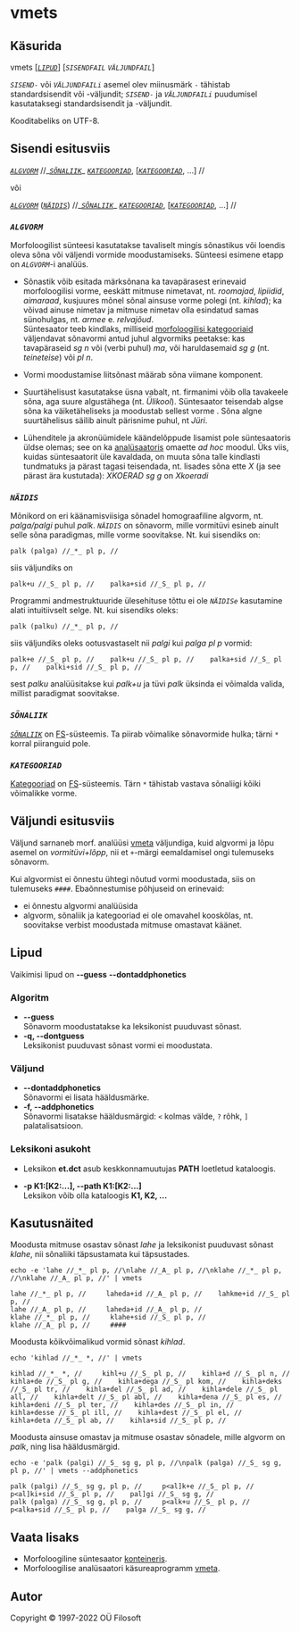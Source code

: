 # vmets <a name="algus"></a>

## Käsurida

vmets \[[*`LIPUD`*](#lippude_kirjeldus)\] [*`SISENDFAIL`* *`VÄLJUNDFAIL`*] 

*`SISEND-`* või *`VÄLJUNDFAILi`* asemel olev miinusmärk ```-``` tähistab standardsisendit või -väljundit; *`SISEND-`* ja *`VÄLJUNDFAILi`* puudumisel kasutataksegi standardsisendit ja -väljundit.

Kooditabeliks on UTF-8.

## Sisendi esitusviis

[*`ALGVORM`*](#ALGVORM) //\_[*`SÕNALIIK`*](#SÕNALIIK)\_ [*`KATEGOORIAD`*](#KATEGOORIAD), \[[*`KATEGOORIAD`*](#KATEGOORIAD), ...\] //

või

[*`ALGVORM`*](#ALGVORM) \([*`NÄIDIS`*](#NÄIDIS)\) //\_[*`SÕNALIIK`*](#SÕNALIIK)\_ [*`KATEGOORIAD`*](#KATEGOORIAD), \[[*`KATEGOORIAD`*](#KATEGOORIAD), ...\] //


### *`ALGVORM`* <a name="ALGVORM"></a>

Morfoloogilist sünteesi kasutatakse tavaliselt mingis sõnastikus või loendis oleva sõna või väljendi vormide moodustamiseks. Sünteesi esimene etapp on *`ALGVORM`*-i analüüs.

* Sõnastik võib esitada
märksõnana ka tavapärasest erinevaid morfoloogilisi vorme, eeskätt mitmuse nimetavat, 
nt. _roomajad_, _lipiidid_, _aimaraad_, kusjuures mõnel sõnal ainsuse vorme polegi (nt. _kihlad_); ka võivad ainuse nimetav ja mitmuse nimetav olla esindatud samas sünohulgas,
nt. _armee_ e. _relvajõud_.  <br>
Süntesaator teeb kindlaks, milliseid [morfoloogilisi kategooriaid](https://github.com/Filosoft/vabamorf/blob/master/doc/kategooriad.md) väljendavat sõnavormi antud juhul algvormiks
peetakse: kas tavapäraseid _sg n_ või (verbi puhul) _ma_, või haruldasemaid _sg g_ (nt. _teineteise_) või _pl n_.

* Vormi moodustamise liitsõnast määrab sõna viimane komponent.

* Suurtähelisust kasutatakse üsna vabalt, nt. firmanimi võib olla tavakeele sõna, aga suure
algustähega (nt. _Ülikool_). Süntesaator teisendab algse sõna ka väiketäheliseks ja moodustab sellest vorme .
Sõna algne suurtähelisus säilib ainult pärisnime puhul,
nt _Jüri_. 

* Lühenditele ja akronüümidele käändelõppude lisamist pole süntesaatoris üldse olemas; see on ka [analüsaatoris](https://github.com/Filosoft/vabamorf/blob/master/apps/cmdline/vmeta/LOEMIND.md) omaette _ad hoc_ moodul.
Üks viis, kuidas süntesaatorit üle kavaldada, on muuta sõna talle kindlasti tundmatuks ja pärast tagasi teisendada,
nt. lisades sõna ette _X_ (ja see pärast ära kustutada): _XKOERAD sg g_ on _Xkoeradi_

### *`NÄIDIS`* <a name="NÄIDIS"></a>

Mõnikord on eri käänamisviisiga sõnadel homograafiline algvorm, nt.  _palga/palgi_ puhul _palk_. *`NÄIDIS`* on sõnavorm, mille vormitüvi esineb ainult selle sõna paradigmas, mille vorme soovitakse.
Nt. kui sisendiks on:

```
palk (palga) //_*_ pl p, //
```

siis väljundiks on

```
palk+u //_S_ pl p, //    palka+sid //_S_ pl p, //
```

Programmi andmestruktuuride ülesehituse tõttu ei ole *`NÄIDISe`* kasutamine alati intuitiivselt selge. Nt. kui sisendiks oleks:

```
palk (palku) //_*_ pl p, //
```

siis väljundiks oleks ootusvastaselt nii _palgi_ kui _palga_ _pl p_ vormid:

```
palk+e //_S_ pl p, //    palk+u //_S_ pl p, //    palka+sid //_S_ pl p, //    palki+sid //_S_ pl p, //
```

sest _palku_ analüüsitakse kui _palk+u_ ja tüvi _palk_ üksinda ei võimalda valida, millist paradigmat soovitakse.

### *`SÕNALIIK`* <a name="SÕNALIIK"></a>

[*`SÕNALIIK`*](https://cl.ut.ee/ressursid/morfo-systeemid/index.php?lang=et) on [FS](https://github.com/Filosoft/vabamorf/blob/master/doc/kategooriad.md)-süsteemis. Ta piirab võimalike sõnavormide hulka; tärni ```*``` korral piiranguid pole.

### *`KATEGOORIAD`* <a name="KATEGOORIAD"></a>

[Kategooriad](https://cl.ut.ee/ressursid/morfo-systeemid/index.php?lang=et) on [FS](https://filosoft.ee/html_morf_et/morfoutinfo.html)-süsteemis. Tärn ```*``` tähistab vastava sõnaliigi kõiki võimalikke vorme.

## Väljundi esitusviis

Väljund sarnaneb morf. analüüsi [vmeta](https://github.com/Filosoft/vabamorf/blob/master/apps/cmdline/vmeta/LOEMIND.md) väljundiga,
kuid algvormi ja lõpu asemel on _vormitüvi+lõpp_, nii et ```+```-märgi eemaldamisel ongi tulemuseks sõnavorm.

Kui algvormist ei õnnestu ühtegi nõutud vormi moodustada, siis on tulemuseks ```####```. Ebaõnnestumise põhjuseid on erinevaid:
* ei õnnestu algvormi analüüsida
* algvorm, sõnaliik ja kategooriad ei ole omavahel kooskõlas, nt. soovitakse verbist moodustada mitmuse omastavat käänet. 


## Lipud <a name="lippude_kirjeldus"></a>

Vaikimisi lipud on **--guess** **--dontaddphonetics**

### Algoritm <a name="lipp_algoritm"></a>

* **--guess** <br> Sõnavorm moodustatakse ka leksikonist puuduvast sõnast.
* **-q, --dontguess** <br> Leksikonist puuduvast sõnast vormi ei moodustata.

### Väljund

* **--dontaddphonetics** <br> Sõnavormi ei lisata hääldusmärke.
* **-f, --addphonetics** <a name="lipp_haaldusmargid"></a> <br> Sõnavormi lisatakse hääldusmärgid: ```<``` kolmas välde, ```?``` rõhk, ```]``` palatalisatsioon.

### Leksikoni asukoht <a name="lipp_leksikonid"></a>

* Leksikon **et.dct** asub keskkonnamuutujas **PATH** loetletud kataloogis.

* **-p K1:[K2:...], --path K1:[K2:...]** <br> Leksikon võib olla kataloogis **K1, K2, ...**



## Kasutusnäited

Moodusta mitmuse osastav sõnast _lahe_ ja leksikonist puuduvast sõnast _klahe_, nii sõnaliiki täpsustamata kui täpsustades.
```commandline
echo -e 'lahe //_*_ pl p, //\nlahe //_A_ pl p, //\nklahe //_*_ pl p, //\nklahe //_A_ pl p, //' | vmets
```
```
lahe //_*_ pl p, //     laheda+id //_A_ pl p, //    lahkme+id //_S_ pl p, //
lahe //_A_ pl p, //     laheda+id //_A_ pl p, //
klahe //_*_ pl p, //     klahe+sid //_S_ pl p, //
klahe //_A_ pl p, //     ####
```

Moodusta kõikvõimalikud vormid sõnast _kihlad_.
```commandline
echo 'kihlad //_*_ *, //' | vmets
```
```
kihlad //_*_ *, //     kihl+u //_S_ pl p, //    kihla+d //_S_ pl n, //    kihla+de //_S_ pl g, //    kihla+dega //_S_ pl kom, //    kihla+deks //_S_ pl tr, //    kihla+del //_S_ pl ad, //    kihla+dele //_S_ pl all, //    kihla+delt //_S_ pl abl, //    kihla+dena //_S_ pl es, //    kihla+deni //_S_ pl ter, //    kihla+des //_S_ pl in, //    kihla+desse //_S_ pl ill, //    kihla+dest //_S_ pl el, //    kihla+deta //_S_ pl ab, //    kihla+sid //_S_ pl p, //
```

Moodusta ainsuse omastav ja mitmuse osastav sõnadele, mille algvorm on _palk_,  ning lisa hääldusmärgid.
```commandline
echo -e 'palk (palgi) //_S_ sg g, pl p, //\npalk (palga) //_S_ sg g, pl p, //' | vmets --addphonetics
```
```
palk (palgi) //_S_ sg g, pl p, //     p<al]k+e //_S_ pl p, //    p<al]ki+sid //_S_ pl p, //    pal]gi //_S_ sg g, //
palk (palga) //_S_ sg g, pl p, //     p<alk+u //_S_ pl p, //    p<alka+sid //_S_ pl p, //    palga //_S_ sg g, //
```

## Vaata lisaks

* Morfoloogiline süntesaator [konteineris](https://gitlab.com/tilluteenused/docker-elg-synth/-/blob/main/LOEMIND.md).
* Morfoloogilise analüsaatori käsureaprogramm [vmeta](https://github.com/Filosoft/vabamorf/blob/master/apps/cmdline/vmeta/LOEMIND.md).


## Autor

Copyright © 1997-2022 OÜ Filosoft
